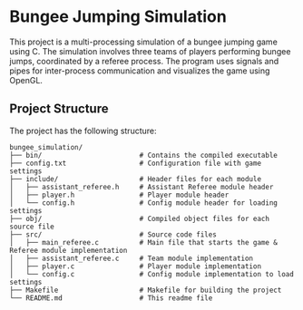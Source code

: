 # Bungee Jumping Simulation

This project is a multi-processing simulation of a bungee jumping game using C. The simulation involves three teams of players performing bungee jumps, coordinated by a referee process. The program uses signals and pipes for inter-process communication and visualizes the game using OpenGL.

## Project Structure

The project has the following structure:

```plaintext
bungee_simulation/
├── bin/                        # Contains the compiled executable
├── config.txt                  # Configuration file with game settings
├── include/                    # Header files for each module
│   ├── assistant_referee.h     # Assistant Referee module header
│   ├── player.h                # Player module header
│   └── config.h                # Config module header for loading settings
├── obj/                        # Compiled object files for each source file
├── src/                        # Source code files
│   ├── main_referee.c          # Main file that starts the game & Referee module implementation
│   ├── assistant_referee.c     # Team module implementation
│   ├── player.c                # Player module implementation
│   └── config.c                # Config module implementation to load settings
├── Makefile                    # Makefile for building the project
└── README.md                   # This readme file
```

## 